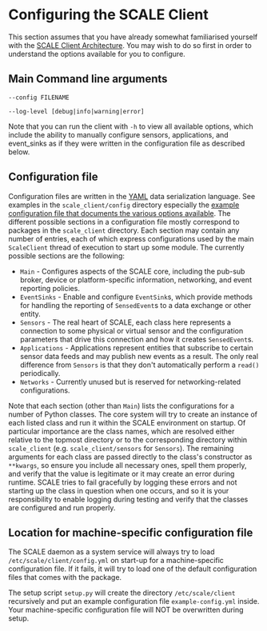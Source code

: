 # Configuring the SCALE Client

This section assumes that you have already somewhat familiarised yourself with the [SCALE Client Architecture](ARCHITECTURE.md).  You may wish to do so first in order to understand the options available for you to configure.

## Main Command line arguments
```
--config FILENAME

--log-level [debug|info|warning|error]
```

Note that you can run the client with `-h` to view all available options, which include the ability to manually configure sensors, applications, and event_sinks as if they were written in the configuration file as described below.


## Configuration file
Configuration files are written in the [YAML](http://www.yaml.org/start.html) data serialization language.
See examples in the `scale_client/config` directory especially the [example configuration file that documents the various options available](../scale_client/config/example_config.yml).
The different possible sections in a configuration file mostly correspond to packages in the `scale_client` directory.
Each section may contain any number of entries, each of which express configurations used by the main `ScaleClient` thread of execution
to start up some module.
The currently possible sections are the following:

* `Main` - Configures aspects of the SCALE core, including the pub-sub broker, device or platform-specific information, networking, and event reporting policies.
* `EventSinks` - Enable and configure `EventSink`s, which provide methods for handling the reporting of `SensedEvent`s to a data exchange or other entity.
* `Sensors` - The real heart of SCALE, each class here represents a connection to some physical or virtual sensor and the configuration parameters that drive this connection and how it creates `SensedEvent`s.
* `Applications` - Applications represent entities that subscribe to certain sensor data feeds and may publish new events as a result.  The only real difference from `Sensors` is that they don't automatically perform a `read()` periodically.
* `Networks` - Currently unused but is reserved for networking-related configurations.

Note that each section (other than `Main`) lists the configurations for a number of Python classes.  The core system will try to create an instance of each listed class and run it within the SCALE environment on startup.  Of particular importance are the class names, which are resolved either relative to the topmost directory or to the corresponding directory within `scale_client` (e.g. `scale_client/sensors` for `Sensors`).  The remaining arguments for each class are passed directly to the class's constructor as `**kwargs`, so ensure you include all necessary ones, spell them properly, and verify that the value is legitimate or it may create an error during runtime.  SCALE tries to fail gracefully by logging these errors and not starting up the class in question when one occurs, and so it is your responsibility to enable logging during testing and verify that the classes are configured and run properly.


## Location for machine-specific configuration file

The SCALE daemon as a system service will always try to load `/etc/scale/client/config.yml` on start-up for a machine-specific configuration file. If it fails, it will try to load one of the default configuration files that comes with the package.

The setup script `setup.py` will create the directory `/etc/scale/client` recursively and put an example configuration file `example-config.yml` inside. Your machine-specific configuration file will NOT be overwritten during setup.
